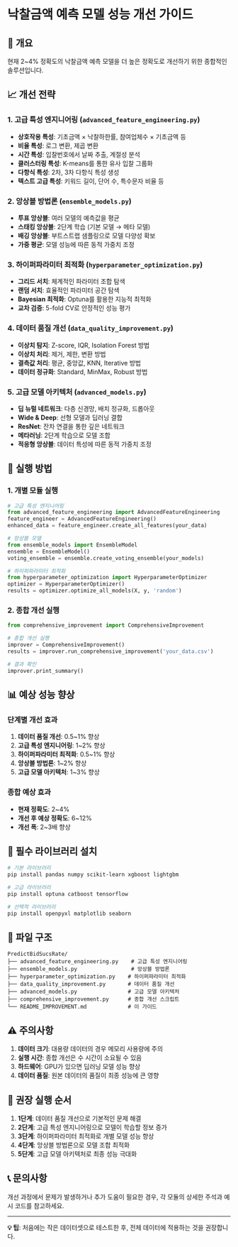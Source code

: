 # 낙찰금액 예측 모델 성능 개선 가이드

## 🎯 개요
현재 2~4% 정확도의 낙찰금액 예측 모델을 더 높은 정확도로 개선하기 위한 종합적인 솔루션입니다.

## 📈 개선 전략

### 1. 고급 특성 엔지니어링 (`advanced_feature_engineering.py`)
- **상호작용 특성**: 기초금액 × 낙찰하한률, 참여업체수 × 기초금액 등
- **비율 특성**: 로그 변환, 제곱 변환
- **시간 특성**: 입찰번호에서 날짜 추출, 계절성 분석
- **클러스터링 특성**: K-means를 통한 유사 입찰 그룹화
- **다항식 특성**: 2차, 3차 다항식 특성 생성
- **텍스트 고급 특성**: 키워드 길이, 단어 수, 특수문자 비율 등

### 2. 앙상블 방법론 (`ensemble_models.py`)
- **투표 앙상블**: 여러 모델의 예측값을 평균
- **스태킹 앙상블**: 2단계 학습 (기본 모델 → 메타 모델)
- **배깅 앙상블**: 부트스트랩 샘플링으로 모델 다양성 확보
- **가중 평균**: 모델 성능에 따른 동적 가중치 조정

### 3. 하이퍼파라미터 최적화 (`hyperparameter_optimization.py`)
- **그리드 서치**: 체계적인 파라미터 조합 탐색
- **랜덤 서치**: 효율적인 파라미터 공간 탐색
- **Bayesian 최적화**: Optuna를 활용한 지능적 최적화
- **교차 검증**: 5-fold CV로 안정적인 성능 평가

### 4. 데이터 품질 개선 (`data_quality_improvement.py`)
- **이상치 탐지**: Z-score, IQR, Isolation Forest 방법
- **이상치 처리**: 제거, 제한, 변환 방법
- **결측값 처리**: 평균, 중앙값, KNN, Iterative 방법
- **데이터 정규화**: Standard, MinMax, Robust 방법

### 5. 고급 모델 아키텍처 (`advanced_models.py`)
- **딥 뉴럴 네트워크**: 다층 신경망, 배치 정규화, 드롭아웃
- **Wide & Deep**: 선형 모델과 딥러닝 결합
- **ResNet**: 잔차 연결을 통한 깊은 네트워크
- **메타러닝**: 2단계 학습으로 모델 조합
- **적응형 앙상블**: 데이터 특성에 따른 동적 가중치 조정

## 🚀 실행 방법

### 1. 개별 모듈 실행
```python
# 고급 특성 엔지니어링
from advanced_feature_engineering import AdvancedFeatureEngineering
feature_engineer = AdvancedFeatureEngineering()
enhanced_data = feature_engineer.create_all_features(your_data)

# 앙상블 모델
from ensemble_models import EnsembleModel
ensemble = EnsembleModel()
voting_ensemble = ensemble.create_voting_ensemble(your_models)

# 하이퍼파라미터 최적화
from hyperparameter_optimization import HyperparameterOptimizer
optimizer = HyperparameterOptimizer()
results = optimizer.optimize_all_models(X, y, 'random')
```

### 2. 종합 개선 실행
```python
from comprehensive_improvement import ComprehensiveImprovement

# 종합 개선 실행
improver = ComprehensiveImprovement()
results = improver.run_comprehensive_improvement('your_data.csv')

# 결과 확인
improver.print_summary()
```

## 📊 예상 성능 향상

### 단계별 개선 효과
1. **데이터 품질 개선**: 0.5~1% 향상
2. **고급 특성 엔지니어링**: 1~2% 향상
3. **하이퍼파라미터 최적화**: 0.5~1% 향상
4. **앙상블 방법론**: 1~2% 향상
5. **고급 모델 아키텍처**: 1~3% 향상

### 종합 예상 효과
- **현재 정확도**: 2~4%
- **개선 후 예상 정확도**: 6~12%
- **개선 폭**: 2~3배 향상

## 🔧 필수 라이브러리 설치

```bash
# 기본 라이브러리
pip install pandas numpy scikit-learn xgboost lightgbm

# 고급 라이브러리
pip install optuna catboost tensorflow

# 선택적 라이브러리
pip install openpyxl matplotlib seaborn
```

## 📁 파일 구조

```
PredictBidSucsRate/
├── advanced_feature_engineering.py    # 고급 특성 엔지니어링
├── ensemble_models.py                 # 앙상블 방법론
├── hyperparameter_optimization.py    # 하이퍼파라미터 최적화
├── data_quality_improvement.py       # 데이터 품질 개선
├── advanced_models.py                # 고급 모델 아키텍처
├── comprehensive_improvement.py      # 종합 개선 스크립트
└── README_IMPROVEMENT.md             # 이 가이드
```

## ⚠️ 주의사항

1. **데이터 크기**: 대용량 데이터의 경우 메모리 사용량에 주의
2. **실행 시간**: 종합 개선은 수 시간이 소요될 수 있음
3. **하드웨어**: GPU가 있으면 딥러닝 모델 성능 향상
4. **데이터 품질**: 원본 데이터의 품질이 최종 성능에 큰 영향

## 🎯 권장 실행 순서

1. **1단계**: 데이터 품질 개선으로 기본적인 문제 해결
2. **2단계**: 고급 특성 엔지니어링으로 모델이 학습할 정보 증가
3. **3단계**: 하이퍼파라미터 최적화로 개별 모델 성능 향상
4. **4단계**: 앙상블 방법론으로 모델 조합 최적화
5. **5단계**: 고급 모델 아키텍처로 최종 성능 극대화

## 📞 문의사항

개선 과정에서 문제가 발생하거나 추가 도움이 필요한 경우, 각 모듈의 상세한 주석과 예시 코드를 참고하세요.

---

**💡 팁**: 처음에는 작은 데이터셋으로 테스트한 후, 전체 데이터에 적용하는 것을 권장합니다.







